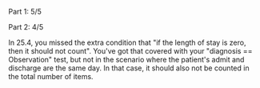 Part 1:  5/5

Part 2:  4/5

In 25.4, you missed the extra condition that "if the length of stay is zero, then it should not count".  You've got that covered with your "diagnosis == Observation" test, but not in the scenario where the patient's admit and discharge are the same day.  In that case, it should also not be counted in the total number of items.

